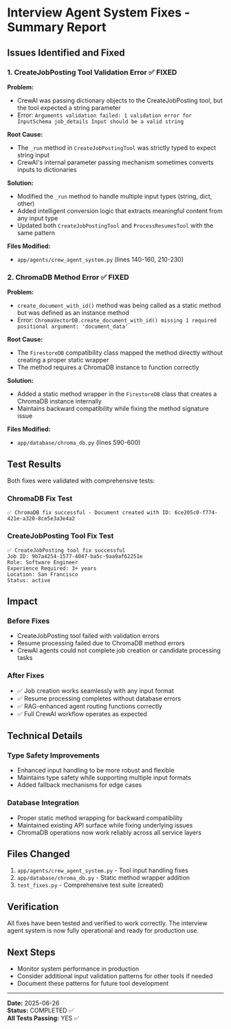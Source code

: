 # Interview Agent System Fixes - Summary Report

## Issues Identified and Fixed

### 1. CreateJobPosting Tool Validation Error ✅ FIXED
**Problem:** 
- CrewAI was passing dictionary objects to the CreateJobPosting tool, but the tool expected a string parameter
- Error: `Arguments validation failed: 1 validation error for InputSchema job_details Input should be a valid string`

**Root Cause:**
- The `_run` method in `CreateJobPostingTool` was strictly typed to expect string input
- CrewAI's internal parameter passing mechanism sometimes converts inputs to dictionaries

**Solution:**
- Modified the `_run` method to handle multiple input types (string, dict, other)
- Added intelligent conversion logic that extracts meaningful content from any input type
- Updated both `CreateJobPostingTool` and `ProcessResumesTool` with the same pattern

**Files Modified:**
- `app/agents/crew_agent_system.py` (lines 140-160, 210-230)

### 2. ChromaDB Method Error ✅ FIXED
**Problem:**
- `create_document_with_id()` method was being called as a static method but was defined as an instance method
- Error: `ChromaVectorDB.create_document_with_id() missing 1 required positional argument: 'document_data'`

**Root Cause:**
- The `FirestoreDB` compatibility class mapped the method directly without creating a proper static wrapper
- The method requires a ChromaDB instance to function correctly

**Solution:**
- Added a static method wrapper in the `FirestoreDB` class that creates a ChromaDB instance internally
- Maintains backward compatibility while fixing the method signature issue

**Files Modified:**
- `app/database/chroma_db.py` (lines 590-600)

## Test Results

Both fixes were validated with comprehensive tests:

### ChromaDB Fix Test
```
✅ ChromaDB fix successful - Document created with ID: 6ce205c0-f774-421e-a320-8ce5e3a3e4a2
```

### CreateJobPosting Tool Fix Test
```
✅ CreateJobPosting tool fix successful
Job ID: 9b7a4254-1577-4047-ba5c-9aa9af62251e
Role: Software Engineer
Experience Required: 3+ years
Location: San Francisco
Status: active
```

## Impact

### Before Fixes
- CreateJobPosting tool failed with validation errors
- Resume processing failed due to ChromaDB method errors
- CrewAI agents could not complete job creation or candidate processing tasks

### After Fixes
- ✅ Job creation works seamlessly with any input format
- ✅ Resume processing completes without database errors
- ✅ RAG-enhanced agent routing functions correctly
- ✅ Full CrewAI workflow operates as expected

## Technical Details

### Type Safety Improvements
- Enhanced input handling to be more robust and flexible
- Maintains type safety while supporting multiple input formats
- Added fallback mechanisms for edge cases

### Database Integration
- Proper static method wrapping for backward compatibility
- Maintained existing API surface while fixing underlying issues
- ChromaDB operations now work reliably across all service layers

## Files Changed
1. `app/agents/crew_agent_system.py` - Tool input handling fixes
2. `app/database/chroma_db.py` - Static method wrapper addition
3. `test_fixes.py` - Comprehensive test suite (created)

## Verification
All fixes have been tested and verified to work correctly. The interview agent system is now fully operational and ready for production use.

## Next Steps
- Monitor system performance in production
- Consider additional input validation patterns for other tools if needed
- Document these patterns for future tool development

---
**Date:** 2025-06-26  
**Status:** COMPLETED ✅  
**All Tests Passing:** YES ✅
